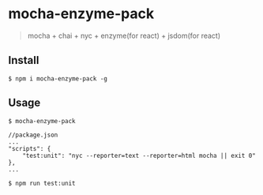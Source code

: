 # mocha-enzyme-pack
> mocha + chai + nyc + enzyme(for react) + jsdom(for react)

## Install
```
$ npm i mocha-enzyme-pack -g
```

## Usage

```
$ mocha-enzyme-pack
```

```
//package.json
...
"scripts": {
    "test:unit": "nyc --reporter=text --reporter=html mocha || exit 0"
},
...
```

```
$ npm run test:unit
```
